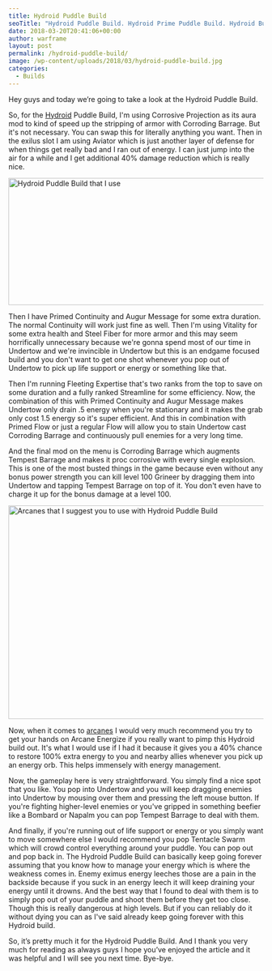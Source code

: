 ```yaml
---
title: Hydroid Puddle Build
seoTitle: "Hydroid Puddle Build. Hydroid Prime Puddle Build. Hydroid Build"
date: 2018-03-20T20:41:06+00:00
author: warframe
layout: post
permalink: /hydroid-puddle-build/
image: /wp-content/uploads/2018/03/hydroid-puddle-build.jpg
categories:
  - Builds
---
```

<span>Hey guys and today we’re going to take a look at the Hydroid Puddle Build.</span><!--more-->

So, for the [Hydroid](https://warframeblog.com/how-to-get-hydroid/) Puddle Build, I'm using Corrosive Projection as its aura mod to kind of speed up the stripping of armor with Corroding Barrage. But it's not necessary. You can swap this for literally anything you want. Then in the exilus slot I am using Aviator which is just another layer of defense for when things get really bad and I ran out of energy. I can just jump into the air for a while and I get additional 40% damage reduction which is really nice.

<img src="https://warframeblog.com/wp-content/uploads/2018/03/hydroid-puddle-build-1024x343.png" title="Warframe Hydroid Puddle Build" alt="Hydroid Puddle Build that I use" width="750" height="251" class="alignnone size-large wp-image-1138" srcset="https://warframeblog.com/wp-content/uploads/2018/03/hydroid-puddle-build-1024x343.png 1024w, https://warframeblog.com/wp-content/uploads/2018/03/hydroid-puddle-build-300x100.png 300w, https://warframeblog.com/wp-content/uploads/2018/03/hydroid-puddle-build-768x257.png 768w" sizes="(max-width: 750px) 100vw, 750px" />

Then I have Primed Continuity and Augur Message for some extra duration. The normal Continuity will work just fine as well. Then I'm using Vitality for some extra health and Steel Fiber for more armor and this may seem horrifically unnecessary because we're gonna spend most of our time in Undertow and we're invincible in Undertow but this is an endgame focused build and you don't want to get one shot whenever you pop out of Undertow to pick up life support or energy or something like that.

Then I'm running Fleeting Expertise that's two ranks from the top to save on some duration and a fully ranked Streamline for some efficiency. Now, the combination of this with Primed Continuity and Augur Message makes Undertow only drain .5 energy when you're stationary and it makes the grab only cost 1.5 energy so it's super efficient. And this in combination with Primed Flow or just a regular Flow will allow you to stain Undertow cast Corroding Barrage and continuously pull enemies for a very long time.

And the final mod on the menu is Corroding Barrage which augments Tempest Barrage and makes it proc corrosive with every single explosion. This is one of the most busted things in the game because even without any bonus power strength you can kill level 100 Grineer by dragging them into Undertow and tapping Tempest Barrage on top of it. You don't even have to charge it up for the bonus damage at a level 100.

<img src="https://warframeblog.com/wp-content/uploads/2018/03/hydroid-puddle-build-arcanes-1024x576.png" title="Hydroid Puddle Build arcanes" alt="Arcanes that I suggest you to use with Hydroid Puddle Build" width="750" height="422" class="alignnone size-large wp-image-1139" srcset="https://warframeblog.com/wp-content/uploads/2018/03/hydroid-puddle-build-arcanes-1024x576.png 1024w, https://warframeblog.com/wp-content/uploads/2018/03/hydroid-puddle-build-arcanes-300x169.png 300w, https://warframeblog.com/wp-content/uploads/2018/03/hydroid-puddle-build-arcanes-768x432.png 768w" sizes="(max-width: 750px) 100vw, 750px" />

Now, when it comes to [arcanes](https://warframeblog.com/eidolons-drop-arcane-enhancements/) I would very much recommend you try to get your hands on Arcane Energize if you really want to pimp this Hydroid build out. It's what I would use if I had it because it gives you a 40% chance to restore 100% extra energy to you and nearby allies whenever you pick up an energy orb. This helps immensely with energy management.

Now, the gameplay here is very straightforward. You simply find a nice spot that you like. You pop into Undertow and you will keep dragging enemies into Undertow by mousing over them and pressing the left mouse button. If you're fighting higher-level enemies or you've gripped in something beefier like a Bombard or Napalm you can pop Tempest Barrage to deal with them.

And finally, if you're running out of life support or energy or you simply want to move somewhere else I would recommend you pop Tentacle Swarm which will crowd control everything around your puddle. You can pop out and pop back in. The Hydroid Puddle Build can basically keep going forever assuming that you know how to manage your energy which is where the weakness comes in. Enemy eximus energy leeches those are a pain in the backside because if you suck in an energy leech it will keep draining your energy until it drowns. And the best way that I found to deal with them is to simply pop out of your puddle and shoot them before they get too close. Though this is really dangerous at high levels. But if you can reliably do it without dying you can as I've said already keep going forever with this Hydroid build.

<span>So, it’s pretty much it for the Hydroid Puddle Build. And I thank you very much for reading as always guys I hope you’ve enjoyed the article and it was helpful and I will see you next time. Bye-bye.</span>